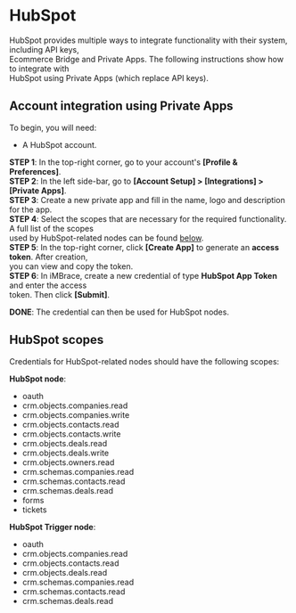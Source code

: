 
# HubSpot

HubSpot provides multiple ways to integrate functionality with their system, including API keys,  
Ecommerce Bridge and Private Apps. The following instructions show how to integrate with  
HubSpot using Private Apps (which replace API keys).  

## Account integration using Private Apps  

To begin, you will need:  

- A HubSpot account.  

**STEP 1**: In the top-right corner, go to your account's **[Profile & Preferences]**.  
**STEP 2**: In the left side-bar, go to **[Account Setup] > [Integrations] > [Private Apps]**.  
**STEP 3**: Create a new private app and fill in the name, logo and description for the app.  
**STEP 4**: Select the scopes that are necessary for the required functionality. A full list of the scopes  
used by HubSpot-related nodes can be found [below](https://imbrace.gitbook.io/imbrace-no-code-workflow/integrations/hubspot#hubspot-scopes).  
**STEP 5**: In the top-right corner, click **[Create App]** to generate an **access token**. After creation,  
you can view and copy the token.  
**STEP 6**: In iMBrace, create a new credential of type **HubSpot App Token** and enter the access  
token. Then click **[Submit]**.

**DONE**: The credential can then be used for HubSpot nodes.  

## HubSpot scopes  

Credentials for HubSpot-related nodes should have the following scopes:  

**HubSpot node**:  

- oauth
- crm.objects.companies.read
- crm.objects.companies.write
- crm.objects.contacts.read
- crm.objects.contacts.write
- crm.objects.deals.read
- crm.objects.deals.write
- crm.objects.owners.read
- crm.schemas.companies.read
- crm.schemas.contacts.read
- crm.schemas.deals.read
- forms
- tickets  

**HubSpot Trigger node**:  

- oauth
- crm.objects.companies.read
- crm.objects.contacts.read
- crm.objects.deals.read
- crm.schemas.companies.read
- crm.schemas.contacts.read
- crm.schemas.deals.read
